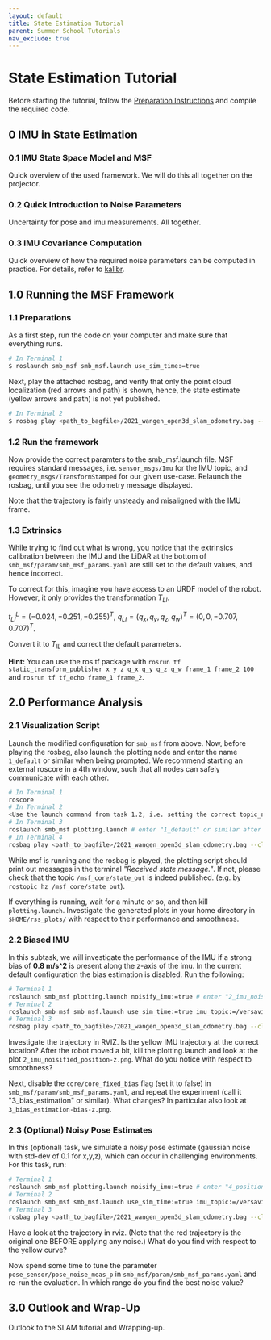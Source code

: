 ```yaml
---
layout: default
title: State Estimation Tutorial
parent: Summer School Tutorials
nav_exclude: true
---
```


# State Estimation Tutorial
Before starting the tutorial, follow the [Preparation Instructions](preparations/state_estimation_tutorial_preparations.md) and compile the required code.

## 0 IMU in State Estimation
### 0.1 IMU State Space Model and MSF
Quick overview of the used framework. We will do this all together on the projector.

### 0.2 Quick Introduction to Noise Parameters
Uncertainty for pose and imu measurements. All together.

### 0.3 IMU Covariance Computation
Quick overview of how the required noise parameters can be computed in practice.
For details, refer to [kalibr](https://github.com/ethz-asl/kalibr/wiki/IMU-Noise-Model).

## 1.0 Running the MSF Framework
### 1.1 Preparations
As a first step, run the code on your computer and make sure that everything runs.
```bash
# In Terminal 1
$ roslaunch smb_msf smb_msf.launch use_sim_time:=true
```
Next, play the attached rosbag, and verify that only the point cloud localization (red arrows and path) is shown, hence, the state estimate (yellow arrows and path) is not yet published.
```bash
# In Terminal 2
$ rosbag play <path_to_bagfile>/2021_wangen_open3d_slam_odometry.bag --clock 
```

### 1.2 Run the framework
Now provide the correct paramters to the smb_msf.launch file.
MSF requires standard messages, i.e. `sensor_msgs/Imu` for the IMU topic, and `geometry_msgs/TransformStamped` for our given use-case. Relaunch the rosbag, until you see the odometry message displayed.

Note that the trajectory is fairly unsteady and misaligned with the IMU frame.

### 1.3 Extrinsics
While trying to find out what is wrong, you notice that the extrinsics calibration between the IMU and the LiDAR at the bottom of `smb_msf/param/smb_msf_params.yaml` are still set to the default values, and hence incorrect.

To correct for this, imagine you have access to an URDF model of the robot. However, it only provides the transformation $T_{LI}$.

$t^L_{LI}=(-0.024,-0.251,-0.255)^T$, $q_{LI}=(q_x,q_y,q_z,q_w)^T=(0,0,-0.707,0.707)^T$.

Convert it to $T_{IL}$ and correct the default parameters.

**Hint:** You can use the ros tf package with `rosrun tf static_transform_publisher x y z q_x q_y q_z q_w frame_1 frame_2 100` and `rosrun tf tf_echo frame_1 frame_2`.

## 2.0 Performance Analysis
### 2.1 Visualization Script
Launch the modified configuration for `smb_msf` from above. Now, before playing the rosbag, also launch the plotting node and enter the name `1_default` or similar when being prompted.
We recommend starting an external roscore in a 4th window, such that all nodes can safely communicate with each other.
```bash
# In Terminal 1
roscore
# In Terminal 2
<Use the launch command from task 1.2, i.e. setting the correct topic_names.>
# In Terminal 3
roslaunch smb_msf plotting.launch # enter "1_default" or similar after bing prompted
# In Terminal 4
rosbag play <path_to_bagfile>/2021_wangen_open3d_slam_odometry.bag --clock 
```
While msf is running and the rosbag is played, the plotting script should print out messages in the terminal *"Received state message."*. If not, please check that the topic `/msf_core/state_out` is indeed published.
(e.g. by `rostopic hz /msf_core/state_out`).

If everything is running, wait for a minute or so, and then kill `plotting.launch`. Investigate the generated plots in your home directory in `$HOME/rss_plots/` with respect to their performance and smoothness.

### 2.2 Biased IMU
In this subtask, we will investigate the performance of the IMU if a strong bias of **0.8 m/s^2** is present along the z-axis of the imu. In the current default configuration the bias estimation is disabled.
Run the following:
```bash
# Terminal 1
roslaunch smb_msf plotting.launch noisify_imu:=true # enter "2_imu_noisified" or similar
# Terminal 2
roslaunch smb_msf smb_msf.launch use_sim_time:=true imu_topic:=/versavis/imu_noisified pose_topic:=/mapping_node/scan2map_transform # Note the "noisified" in the name
# Terminal 3
rosbag play <path_to_bagfile>/2021_wangen_open3d_slam_odometry.bag --clock
```
Investigate the trajectory in RVIZ. Is the yellow IMU trajectory at the correct location? After the robot moved a bit, kill the plotting.launch and look at the plot `2_imu_noisified_position-z.png`. What do you notice with respect to smoothness?

Next, disable the `core/core_fixed_bias` flag (set it to false) in `smb_msf/param/smb_msf_params.yaml`, and repeat the experiment (call it "3_bias_estimation" or similar). What changes? In particular also look at `3_bias_estimation-bias-z.png`.

### 2.3 (Optional) Noisy Pose Estimates
In this (optional) task, we simulate a noisy pose estimate (gaussian noise with std-dev of 0.1 for x,y,z), which can occur in challenging environments. For this task, run:
```bash
# Terminal 1
roslaunch smb_msf plotting.launch noisify_imu:=true # enter "4_position_noisified" or similar
# Terminal 2
roslaunch smb_msf smb_msf.launch use_sim_time:=true imu_topic:=/versavis/imu pose_topic:=/mapping_node/scan2map_transform_noisified # Note the "noisified" in the name
# Terminal 3
rosbag play <path_to_bagfile>/2021_wangen_open3d_slam_odometry.bag --clock
```
Have a look at the trajectory in rviz. (Note that the red trajectory is the original one BEFORE applying any noise.) What do you find with respect to the yellow curve?

Now spend some time to tune the parameter `pose_sensor/pose_noise_meas_p` in `smb_msf/param/smb_msf_params.yaml` and re-run the evaluation. In which range do you find the best noise value?

## 3.0 Outlook and Wrap-Up
Outlook to the SLAM tutorial and Wrapping-up.

